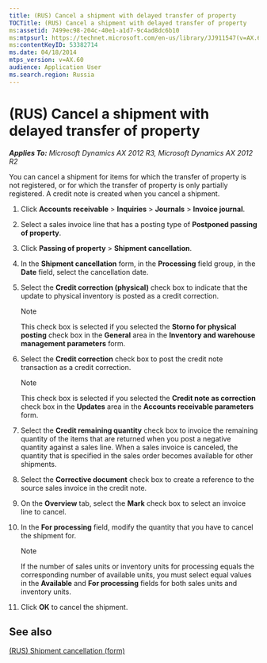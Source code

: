 ```yaml
---
title: (RUS) Cancel a shipment with delayed transfer of property
TOCTitle: (RUS) Cancel a shipment with delayed transfer of property
ms:assetid: 7499ec98-204c-40e1-a1d7-9c4ad8dc6b10
ms:mtpsurl: https://technet.microsoft.com/en-us/library/JJ911547(v=AX.60)
ms:contentKeyID: 53382714
ms.date: 04/18/2014
mtps_version: v=AX.60
audience: Application User
ms.search.region: Russia
---
```


# (RUS) Cancel a shipment with delayed transfer of property 


_**Applies To:** Microsoft Dynamics AX 2012 R3, Microsoft Dynamics AX 2012 R2_

You can cancel a shipment for items for which the transfer of property is not registered, or for which the transfer of property is only partially registered. A credit note is created when you cancel a shipment.

1.  Click **Accounts receivable** \> **Inquiries** \> **Journals** \> **Invoice journal**.

2.  Select a sales invoice line that has a posting type of **Postponed passing of property**.

3.  Click **Passing of property** \> **Shipment cancellation**.

4.  In the **Shipment cancellation** form, in the **Processing** field group, in the **Date** field, select the cancellation date.

5.  Select the **Credit correction (physical)** check box to indicate that the update to physical inventory is posted as a credit correction.
    

    > [!NOTE]
    > <P>This check box is selected if you selected the <STRONG>Storno for physical posting</STRONG> check box in the <STRONG>General</STRONG> area in the <STRONG>Inventory and warehouse management parameters</STRONG> form.</P>



6.  Select the **Credit correction** check box to post the credit note transaction as a credit correction.
    

    > [!NOTE]
    > <P>This check box is selected if you selected the <STRONG>Credit note as correction</STRONG> check box in the <STRONG>Updates</STRONG> area in the <STRONG>Accounts receivable parameters</STRONG> form.</P>



7.  Select the **Credit remaining quantity** check box to invoice the remaining quantity of the items that are returned when you post a negative quantity against a sales line. When a sales invoice is canceled, the quantity that is specified in the sales order becomes available for other shipments.

8.  Select the **Corrective document** check box to create a reference to the source sales invoice in the credit note.

9.  On the **Overview** tab, select the **Mark** check box to select an invoice line to cancel.

10. In the **For processing** field, modify the quantity that you have to cancel the shipment for.
    

    > [!NOTE]
    > <P>If the number of sales units or inventory units for processing equals the corresponding number of available units, you must select equal values in the <STRONG>Available</STRONG> and <STRONG>For processing</STRONG> fields for both sales units and inventory units.</P>



11. Click **OK** to cancel the shipment.

## See also

[(RUS) Shipment cancellation (form)](https://technet.microsoft.com/en-us/library/jj923572\(v=ax.60\))

  


